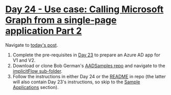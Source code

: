 # [Day 24 - Use case: Calling Microsoft Graph from a single-page application Part 2](https://developer.microsoft.com/en-us/graph/blogs/30daysmsgraph-day-24-use-case-calling-microsoft-graph-from-a-single-page-application-part-2/)

Navigate to [today's post](https://developer.microsoft.com/en-us/graph/blogs/30daysmsgraph-day-24-use-case-calling-microsoft-graph-from-a-single-page-application-part-2/).

1. Complete the pre-requisites in [Day 23](https://developer.microsoft.com/en-us/graph/blogs/30daysmsgraph-day-23-use-case-calling-microsoft-graph-from-a-single-page-application-part-1/) to prepare an Azure AD app for V1 and V2.
1. Download or clone Bob German's [AADSamples repo](https://github.com/BobGerman/AADsamples) and navigate to the [implicitFlow sub-folder](https://github.com/BobGerman/AADsamples/tree/master/implicitFlow).
1. Follow the instructions in either Day 24 or the [README](https://github.com/BobGerman/AADsamples/blob/master/implicitFlow/readme.md) in repo (the latter will also contain Day 23's instructions, so skip to the [Sample Applications](https://github.com/BobGerman/AADsamples/tree/master/implicitFlow#sample-applications) section).
